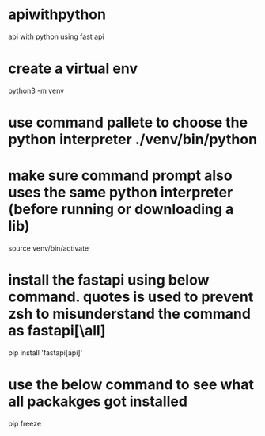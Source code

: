 # apiwithpython
api with python using fast api

# create a virtual env
python3 -m venv <name>

# use command pallete to choose the python interpreter ./venv/bin/python

# make sure command prompt also uses the same python interpreter (before running or downloading a lib)
source venv/bin/activate

# install the fastapi using below command. quotes is used to prevent zsh to misunderstand the command as fastapi[\all\]
pip install 'fastapi[api]' 

# use the below command to see what all packakges got installed
pip freeze
